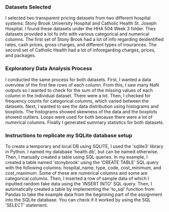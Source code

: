 ### Datasets Selected

I selected two transparent pricing datasets from two different hospital systems: Stony Brook University Hospital and Catholic Health St. Joseph Hospital. I found these datasets under the HHA 504 Week 3 folder. Thes datasets provided a lot fo info with various categorical and numerical columns. The first set of Stony Brook had a lot of info regarding deidentified rates, cash prices, gross charges, and different types of insurances. The second set of Catholic Health had a lot of inforegarding charges, prices, and packages.

### Exploratory Data Analysis Process

I conducted the same process for both datasets. First, I wanted a data overview of the first few rows of each column. From this, I saw many NaN outputs so I wanted to check for the sum of the missing values of each column in the individual dataset. There were a lot. Then, I checked for frequency counts for categorical columns, which varied between the datasets. Next, I wanted to see the data distribution using histograms and boxplots. The histograms showed skewness of the data and the boxplots showed outliers. Loops were used for both because there were a lot of numerical columns. Finally I generated summary statistics for both datasets.


### Instructions to replicate my SQLite database setup

 To create a temporary and local DB using SQLITE, I used the 'sqlite3' library in Python. I named my database 'health.db', but can be named otherwise. Then, I manually created a table using SQL queries. In my example, I created a table named 'stonybrook' using the 'CREATE TABLE' SQL query with the following columns: hospital_name, type, code, cost_minimum, and cost_maximum. Some of these are numerical columns and some are categorical columns. Then, I inserted a row of sample data of which I inputted random fake data using the 'INSERT INTO' SQL query. Then, I automatically created a table by implementing the 'to_sql' function from Pandas to take the example data from the beginning part of the assignment into the SQLite database. You can check if it worked by using the SQL 'SELECT' statement.
                   
